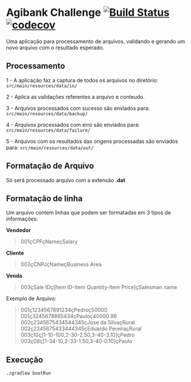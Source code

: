 # Agibank Challenge [![Build Status](https://travis-ci.org/leonardo-mendes/agibankChallenge.svg?branch=master)](https://travis-ci.org/leonardo-mendes/agibankChallenge)  [![codecov](https://codecov.io/gh/leonardo-mendes/agibankChallenge/branch/master/graph/badge.svg)](https://codecov.io/gh/leonardo-mendes/agibankChallenge)

Uma aplicação para processamento de arquivos, validando e gerando um novo arquivo com o resultado esperado.

## Processamento

1 - A aplicação faz a captura de todos os arquivos no diretório:
``
  src/main/resources/data/in/
``

2 - Aplica as validações referentes a arquivo e conteudo.

3 - Arquivos processados com sucesso são enviados para:
``
  src/main/resources/data/backup/
``

4 - Arquivos processados com erro são enviados para:
``
  src/main/resources/data/failure/
``

5 - Arquivos com os resultados das origens processadas são enviados para:
``
  src/main/resources/data/out/
``

## Formatação de Arquivo

Só será processado arquivo com a extensão **.dat**

## Formatação de linha

Um arquivo contem linhas que podem ser formatadas em 3 tipos de informações:

**Vendedor**
 > 001çCPFçNameçSalary

**Cliente**
 > 002çCNPJçNameçBusiness Area

**Venda**
> 003çSale IDç[Item ID-Item Quantity-Item Price]çSalesman name


Exemplo de Arquivo:

> 001ç1234567891234çPedroç50000 <br>
> 001ç3245678865434çPauloç40000.99 <br>
> 002ç2345675434544345çJose da SilvaçRural <br>
> 002ç2345675433444345çEduardo PereiraçRural <br>
> 003ç10ç[1-10-100,2-30-2.50,3-40-3.10]çPedro <br>
> 003ç08ç[1-34-10,2-33-1.50,3-40-0.10]çPaulo <br>

## Execução

``
./gradlew bootRun
``
